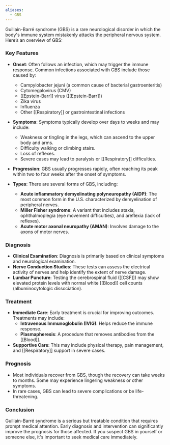 ```yaml
---
aliases:
  - GBS
---
```

Guillain-Barré syndrome (GBS) is a rare neurological disorder in which the body's immune system mistakenly attacks the peripheral nervous system. Here’s an overview of GBS:

### Key Features

- **Onset**: Often follows an infection, which may trigger the immune response. Common infections associated with GBS include those caused by:
  - Campylobacter jejuni (a common cause of bacterial gastroenteritis)
  - Cytomegalovirus (CMV)
  - [[Epstein-Barr]] virus ([[Epstein-Barr]])
  - Zika virus
  - Influenza
  - Other [[Respiratory]] or gastrointestinal infections

- **Symptoms**: Symptoms typically develop over days to weeks and may include:
  - Weakness or tingling in the legs, which can ascend to the upper body and arms.
  - Difficulty walking or climbing stairs.
  - Loss of reflexes.
  - Severe cases may lead to paralysis or [[Respiratory]] difficulties.

- **Progression**: GBS usually progresses rapidly, often reaching its peak within two to four weeks after the onset of symptoms.

- **Types**: There are several forms of GBS, including:
  - **Acute inflammatory demyelinating polyneuropathy (AIDP)**: The most common form in the U.S. characterized by demyelination of peripheral nerves.
  - **Miller Fisher syndrome**: A variant that includes ataxia, ophthalmoplegia (eye movement difficulties), and areflexia (lack of reflexes).
  - **Acute motor axonal neuropathy (AMAN)**: Involves damage to the axons of motor nerves.

### Diagnosis
- **Clinical Examination**: Diagnosis is primarily based on clinical symptoms and neurological examination.
- **Nerve Conduction Studies**: These tests can assess the electrical activity of nerves and help identify the extent of nerve damage.
- **Lumbar Puncture**: Testing the cerebrospinal fluid ([[CSF]]) may show elevated protein levels with normal white [[Blood]] cell counts (albuminocytologic dissociation).

### Treatment
- **Immediate Care**: Early treatment is crucial for improving outcomes. Treatments may include:
  - **Intravenous Immunoglobulin (IVIG)**: Helps reduce the immune response.
  - **Plasmapheresis**: A procedure that removes antibodies from the [[Blood]].
- **Supportive Care**: This may include physical therapy, pain management, and [[Respiratory]] support in severe cases.

### Prognosis
- Most individuals recover from GBS, though the recovery can take weeks to months. Some may experience lingering weakness or other symptoms.
- In rare cases, GBS can lead to severe complications or be life-threatening.

### Conclusion
Guillain-Barré syndrome is a serious but treatable condition that requires prompt medical attention. Early diagnosis and intervention can significantly improve the prognosis for those affected. If you suspect GBS in yourself or someone else, it's important to seek medical care immediately.